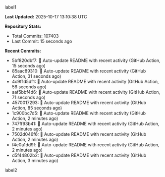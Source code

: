 
label1 
<!-- ACTIVITY_START -->
**Last Updated:** 2025-10-17 13:10:38 UTC

**Repository Stats:**
- Total Commits: 107403
- Last Commit: 15 seconds ago

**Recent Commits:**
- 5bf820dbf7: 🤖 Auto-update README with recent activity (GitHub Action, 15 seconds ago)
- 85aac89310: 🤖 Auto-update README with recent activity (GitHub Action, 31 seconds ago)
- 4c9f1d5df1: 🤖 Auto-update README with recent activity (GitHub Action, 56 seconds ago)
- aaf5bbf4d6: 🤖 Auto-update README with recent activity (GitHub Action, 71 seconds ago)
- 4570017293: 🤖 Auto-update README with recent activity (GitHub Action, 85 seconds ago)
- 1c900bc7d5: 🤖 Auto-update README with recent activity (GitHub Action, 2 minutes ago)
- 747ff93b41: 🤖 Auto-update README with recent activity (GitHub Action, 2 minutes ago)
- 7502d046f6: 🤖 Auto-update README with recent activity (GitHub Action, 2 minutes ago)
- f4e0a1dd9f: 🤖 Auto-update README with recent activity (GitHub Action, 2 minutes ago)
- d5f44802b2: 🤖 Auto-update README with recent activity (GitHub Action, 3 minutes ago)
<!-- ACTIVITY_END -->

label2
